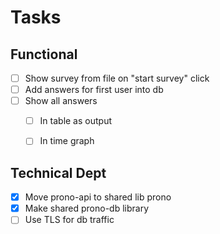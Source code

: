# Tasks

## Functional

- [ ] Show survey from file on "start survey" click
- [ ] Add answers for first user into db
- [ ] Show all answers
  - [ ] In table as output
  - [ ] In time graph


## Technical Dept
- [x] Move prono-api to shared lib prono
- [x] Make shared prono-db library
- [ ] Use TLS for db traffic
